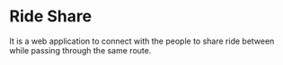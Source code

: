 # Ride Share


It is a web application to connect with the people to share ride between while passing through the same route.
